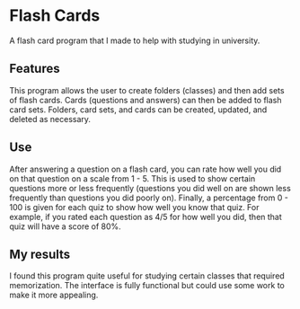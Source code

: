 # Flash Cards
A flash card program that I made to help with studying in university.

## Features
This program allows the user to create folders (classes) and then add sets of flash cards. Cards (questions and answers) can then be added to flash card sets. Folders, card sets, and cards can be created, updated, and deleted as necessary.

## Use
After answering a question on a flash card, you can rate how well you did on that question on a scale from 1 - 5. This is used to show certain questions more or less frequently (questions you did well on are shown less frequently than questions you did poorly on). Finally, a percentage from 0 - 100 is given for each quiz to show how well you know that quiz. For example, if you rated each question as 4/5 for how well you did, then that quiz will have a score of 80%.

## My results
I found this program quite useful for studying certain classes that required memorization. The interface is fully functional but could use some work to make it more appealing.
